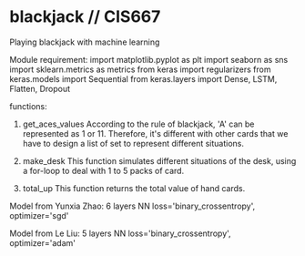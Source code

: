 # blackjack // CIS667
Playing blackjack with machine learning

Module requirement:
  import matplotlib.pyplot as plt
  import seaborn as sns
  import sklearn.metrics as metrics
  from keras import regularizers
  from keras.models import Sequential
  from keras.layers import Dense, LSTM, Flatten, Dropout

functions:
1) get_aces_values
  According to the rule of blackjack, 'A' can be represented as 1 or 11. 
  Therefore, it's different with other cards that we have to design a list of set 
    to represent different situations.
    
2) make_desk
  This function simulates different situations of the desk, using a for-loop to deal with 1 to 5 packs of card.
  
3) total_up
  This function returns the total value of hand cards.
  

Model from Yunxia Zhao:
  6 layers NN
  loss='binary_crossentropy', optimizer='sgd'
  
Model from Le Liu:
  5 layers NN
  loss='binary_crossentropy', optimizer='adam'
  
